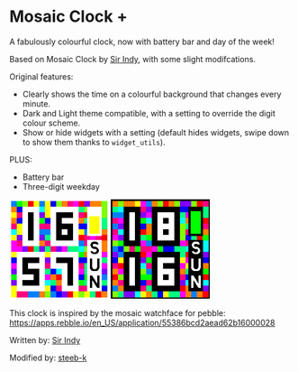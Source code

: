 # Mosaic Clock +

A fabulously colourful clock, now with battery bar and day of the week!

Based on Mosaic Clock by [Sir Indy](https://github.com/sir-indy), with some slight modifcations.

Original features:
* Clearly shows the time on a colourful background that changes every minute.
* Dark and Light theme compatible, with a setting to override the digit colour scheme.
* Show or hide widgets with a setting (default hides widgets, swipe down to show them thanks to `widget_utils`).

PLUS:
* Battery bar
* Three-digit weekday

![](mosaic-plus-scr1.png)
![](mosaic-plus-scr2.png)

This clock is inspired by the mosaic watchface for pebble: https://apps.rebble.io/en_US/application/55386bcd2aead62b16000028

Written by: [Sir Indy](https://github.com/sir-indy)

Modified by: [steeb-k](https://github.com/steeb-k) 
